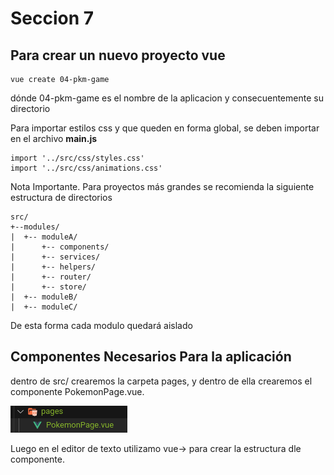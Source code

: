 # Seccion 7

## Para crear un nuevo proyecto vue

~~~
vue create 04-pkm-game
~~~
dónde 04-pkm-game es el nombre de la aplicacion y consecuentemente su directorio

Para importar estilos css y que queden en forma global, se deben importar en el archivo **main.js**

~~~
import '../src/css/styles.css'
import '../src/css/animations.css'
~~~

Nota Importante.
Para proyectos más grandes se recomienda la siguiente estructura de directorios
~~~
src/
+--modules/
|  +-- moduleA/
|      +-- components/
|      +-- services/
|      +-- helpers/
|      +-- router/
|      +-- store/
|  +-- moduleB/
|  +-- moduleC/
~~~
De esta forma cada modulo quedará aislado

## Componentes Necesarios Para la aplicación
dentro de src/ crearemos la carpeta pages, y dentro de ella crearemos el componente PokemonPage.vue.

![image info](./z-material-didactico/01.png)

Luego en el editor de texto utilizamo vue-> para crear la estructura dle componente.

